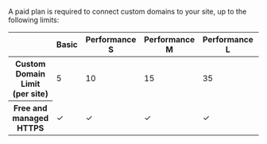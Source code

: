 <p>A paid plan is required to connect custom domains to your site, up to the following limits:</p>

<table class="table table-condensed table-bordered">
  <thead class="thead-inverse">
    <tr>
      <th scope="row" class="thead-inverse"></th>
      <th>Basic</th>
      <th>Performance S</th>
      <th>Performance M</th>
      <th>Performance L</th>
      <th>Performance XL</th>
      <th>Elite</th>
    </tr>
  </thead>
  <tbody>
    <tr>
      <th scope="row" class="thead-inverse">Custom Domain Limit (per site)</th>
      <td>5</td>
      <td>10</td>
      <td>15</td>
      <td>35</td>
      <td>70</td>
      <td>270</td>
    </tr>
    <tr>
      <th scope="row" class="thead-inverse">Free and managed HTTPS</th>
      <td>✓</td>
      <td>✓</td>
      <td>✓</td>
      <td>✓</td>
      <td>✓</td>
      <td>✓</td>
    </tr>
  </tbody>
</table>
